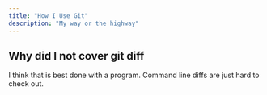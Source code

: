 ```yaml
---
title: "How I Use Git"
description: "My way or the highway"
---
```


## Why did I not cover git diff
I think that is best done with a program.  Command line diffs are just hard to
check out.

<br>
<br>
<br>
<br>
<br>
<br>
<br>
<br>
<br>
<br>
<br>
<br>
<br>
<br>
<br>
<br>
<br>
